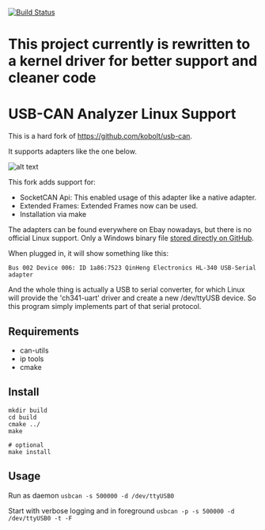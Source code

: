 [![Build Status](https://travis-ci.org/alexmohr/usb-can.svg?branch=master)](https://travis-ci.com/alexmohr/usb-can)
# This project currently is rewritten to a kernel driver for better support and cleaner code

# USB-CAN Analyzer Linux Support
This is a hard fork of https://github.com/kobolt/usb-can.

It supports adapters like the one below.

![alt text](USB-CAN.jpg)

This fork adds support for:
* SocketCAN Api: This enabled usage of this adapter like a native adapter.
* Extended Frames: Extended Frames now can be used.
* Installation via make

The adapters can be found everywhere on Ebay nowadays, but there is no official Linux support. Only a Windows binary file [stored directly on GitHub](https://github.com/SeeedDocument/USB-CAN_Analyzer).

When plugged in, it will show something like this:
```
Bus 002 Device 006: ID 1a86:7523 QinHeng Electronics HL-340 USB-Serial adapter
```
And the whole thing is actually a USB to serial converter, for which Linux will provide the 'ch341-uart' driver and create a new /dev/ttyUSB device. So this program simply implements part of that serial protocol.

## Requirements
* can-utils
* ip tools
* cmake

## Install
````
mkdir build
cd build
cmake ../
make

# optional
make install
````

## Usage
Run as daemon
````usbcan -s 500000 -d /dev/ttyUSB0````

Start with verbose logging and in foreground
````usbcan -p -s 500000 -d /dev/ttyUSB0 -t -F ````
